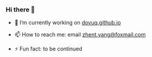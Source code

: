 ### Hi there 👋

<!--
**Dovuq/Dovuq** is a ✨ _special_ ✨ repository because its `README.md` (this file) appears on your GitHub profile.

Here are some ideas to get you started:-->

- 🔭 I’m currently working on [dovuq.github.io](dovuq.github.io)
<!--- 🌱 I’m currently learning ...
- 👯 I’m looking to collaborate on ...
- 🤔 I’m looking for help with ...
- 💬 Ask me about ...-->
- 📫 How to reach me: email zhent.yang@foxmail.com
<!--- 😄 Pronouns: ...-->
- ⚡ Fun fact: to be continued

